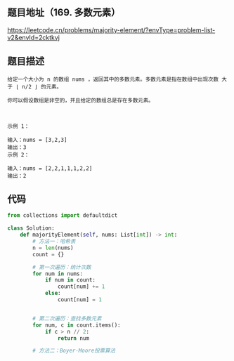 ## 题目地址（169. 多数元素）

https://leetcode.cn/problems/majority-element/?envType=problem-list-v2&envId=2cktkvj

## 题目描述

```
给定一个大小为 n 的数组 nums ，返回其中的多数元素。多数元素是指在数组中出现次数 大于 ⌊ n/2 ⌋ 的元素。

你可以假设数组是非空的，并且给定的数组总是存在多数元素。

 

示例 1：

输入：nums = [3,2,3]
输出：3
示例 2：

输入：nums = [2,2,1,1,1,2,2]
输出：2
```

## 代码

```python
from collections import defaultdict

class Solution:
    def majorityElement(self, nums: List[int]) -> int:
        # 方法一：哈希表
        n = len(nums)
        count = {}

        # 第一次遍历：统计次数
        for num in nums:
            if num in count:
                count[num] += 1
            else:
                count[num] = 1


        # 第二次遍历：查找多数元素
        for num, c in count.items():
            if c > n // 2:
                return num

        # 方法二：Boyer-Moore投票算法
```



